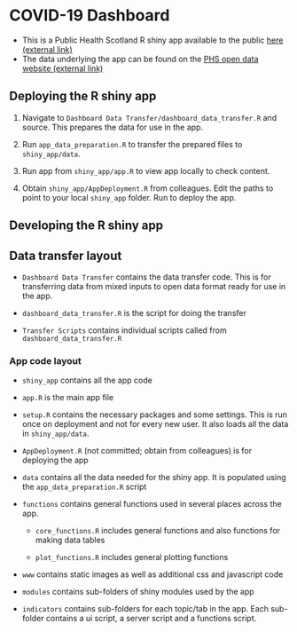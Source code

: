 # COVID-19 Dashboard

* This is a Public Health Scotland R shiny app available to the public [here (external link)]()
* The data underlying the app can be found on the [PHS open data website (external link)](https://www.opendata.nhs.scot/)

## Deploying the R shiny app

1. Navigate to `Dashboard Data Transfer/dashboard_data_transfer.R` and source. This prepares the data for use in the app.

2. Run `app_data_preparation.R` to transfer the prepared files to `shiny_app/data`.

3. Run app from `shiny_app/app.R` to view app locally to check content.

4. Obtain `shiny_app/AppDeployment.R` from colleagues. Edit the paths to point to your local `shiny_app` folder. Run to deploy the app.

## Developing the R shiny app

## Data transfer layout

* `Dashboard Data Transfer` contains the data transfer code. This is for transferring data from mixed inputs to open data format ready for use in the app.

* `dashboard_data_transfer.R` is the script for doing the transfer

* `Transfer Scripts` contains individual scripts called from `dashboard_data_transfer.R`


### App code layout

* `shiny_app` contains all the app code

* `app.R` is the main app file

* `setup.R` contains the necessary packages and some settings. This is run once on deployment and not for every new user. It also loads all the data in `shiny_app/data`.

* `AppDeployment.R` (not committed; obtain from colleagues) is for deploying the app

* `data` contains all the data needed for the shiny app. It is populated using the `app_data_preparation.R` script

* `functions` contains general functions used in several places across the app. 

  * `core_functions.R` includes general functions and also functions for making data tables
  
  * `plot_functions.R` includes general plotting functions
  
* `www` contains static images as well as additional css and javascript code

* `modules` contains sub-folders of shiny modules used by the app

* `indicators` contains sub-folders for each topic/tab in the app. Each sub-folder contains a ui script, a server script and a functions script.




